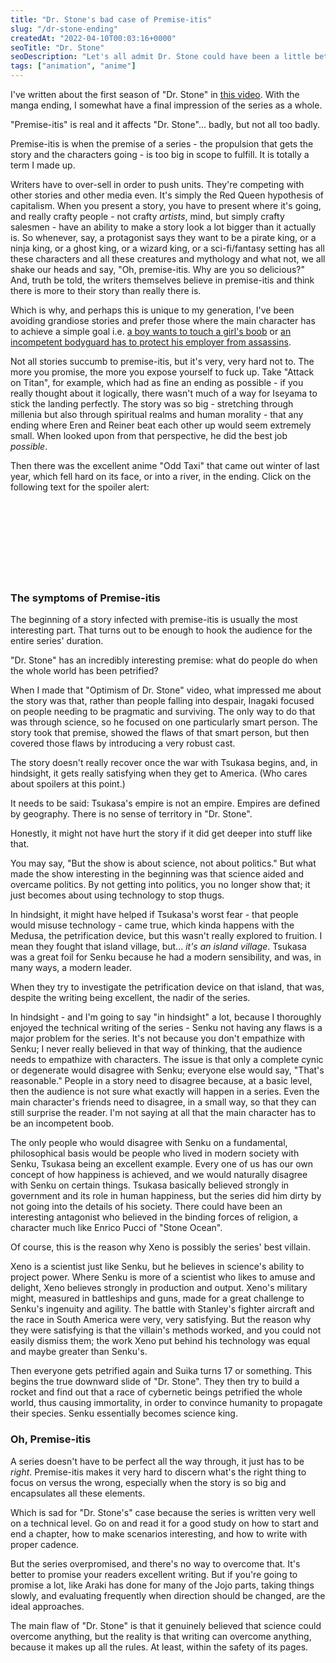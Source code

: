 ```yaml
---
title: "Dr. Stone's bad case of Premise-itis"
slug: "/dr-stone-ending"
createdAt: "2022-04-10T00:03:16+0000"
seoTitle: "Dr. Stone"
seoDescription: "Let's all admit Dr. Stone could have been a little better."
tags: ["animation", "anime"]
---
```


I've written about the first season of "Dr. Stone" in <a href="https://www.youtube.com/watch?v=B5iyC94hh-4"  target="_blank" rel="noopener noreferrer">this video</a>. With the manga ending, I somewhat have a final impression of the series as a whole.

"Premise-itis" is real and it affects "Dr. Stone"... badly, but not all too badly.

Premise-itis is when the premise of a series - the propulsion that gets the story and the characters going - is too big in scope to fulfill. It is totally a term I made up.

Writers have to over-sell in order to push units. They're competing with other stories and other media even. It's simply the Red Queen hypothesis of capitalism. When you present a story, you have to present where it's going, and really crafty people - not crafty _artists_, mind, but simply crafty salesmen - have an ability to make a story look a lot bigger than it actually is. So whenever, say, a protagonist says they want to be a pirate king, or a ninja king, or a ghost king, or a wizard king, or a sci-fi/fantasy setting has all these characters and all these creatures and mythology and what not, we all shake our heads and say, "Oh, premise-itis. Why are you so delicious?" And, truth be told, the writers themselves believe in premise-itis and think there is more to their story than really there is.

Which is why, and perhaps this is unique to my generation, I've been avoiding grandiose stories and prefer those where the main character has to achieve a simple goal i.e. <a href="https://mangaplus.shueisha.co.jp/titles/100037" target="_blank" rel="noopener noreferrer">a boy wants to touch a girl's boob</a> or <a href="https://mangaplus.shueisha.co.jp/titles/100181" target="_blank" rel="noopener noreferrer">an incompetent bodyguard has to protect his employer from assassins</a>.

Not all stories succumb to premise-itis, but it's very, very hard not to. The more you promise, the more you expose yourself to fuck up. Take "Attack on Titan", for example, which had as fine an ending as possible - if you really thought about it logically, there wasn't much of a way for Iseyama to stick the landing perfectly. The story was so big - stretching through millenia but also through spiritual realms and human morality - that any ending where Eren and Reiner beat each other up would seem extremely small. When looked upon from that perspective, he did the best job _possible_.

Then there was the excellent anime "Odd Taxi" that came out winter of last year, which fell hard on its face, or into a river, in the ending. Click on the following text for the spoiler alert: <span style="opacity: 0;" onclick="this.style.opacity=Math.abs(this.style.opacity - 1)">After setting up all these characters with their subplots, the main character's taxi just jumps off a bridge, and everyone says, "Oh, well now the series is ending." The two comedians, who are in a professional rivalry, become friends again. The idol group just dissolves. No one knows who killed the girl. The video-game addict decides not to be a video-game addict anymore. I was rooting for the show so much and it just crumbled into nothing at the end, though there were early signs that it was going to bust (mostly Odokawa's inconsistent characterization). Which is why there is no review of it on this site.</span>

### The symptoms of Premise-itis

The beginning of a story infected with premise-itis is usually the most interesting part. That turns out to be enough to hook the audience for the entire series' duration.

"Dr. Stone" has an incredibly interesting premise: what do people do when the whole world has been petrified?

When I made that "Optimism of Dr. Stone" video, what impressed me about the story was that, rather than people falling into despair, Inagaki focused on people needing to be pragmatic and surviving. The only way to do that was through science, so he focused on one particularly smart person. The story took that premise, showed the flaws of that smart person, but then covered those flaws by introducing a very robust cast.

The story doesn't really recover once the war with Tsukasa begins, and, in hindsight, it gets really satisfying when they get to America. (Who cares about spoilers at this point.)

It needs to be said: Tsukasa's empire is not an empire. Empires are defined by geography. There is no sense of territory in "Dr. Stone".

Honestly, it might not have hurt the story if it did get deeper into stuff like that.

You may say, "But the show is about science, not about politics." But what made the show interesting in the beginning was that science aided and overcame politics. By not getting into politics, you no longer show that; it just becomes about using technology to stop thugs.

In hindsight, it might have helped if Tsukasa's worst fear - that people would misuse technology - came true, which kinda happens with the Medusa, the petrification device, but this wasn't really explored to fruition. I mean they fought that island village, but... _it's an island village_. Tsukasa was a great foil for Senku because he had a modern sensibility, and was, in many ways, a modern leader.

When they try to investigate the petrification device on that island, that was, despite the writing being excellent, the nadir of the series.

In hindsight - and I'm going to say "in hindsight" a lot, because I thoroughly enjoyed the technical writing of the series - Senku not having any flaws is a major problem for the series. It's not because you don't empathize with Senku; I never really believed in that way of thinking, that the audience needs to empathize with characters. The issue is that only a complete cynic or degenerate would disagree with Senku; everyone else would say, "That's reasonable." People in a story need to disagree because, at a basic level, then the audience is not sure what exactly will happen in a series. Even the main character's friends need to disagree, in a small way, so that they can still surprise the reader. I'm not saying at all that the main character has to be an incompetent boob.

The only people who would disagree with Senku on a fundamental, philosophical basis would be people who lived in modern society with Senku, Tsukasa being an excellent example. Every one of us has our own concept of how happiness is achieved, and we would naturally disagree with Senku on certain things. Tsukasa basically believed strongly in government and its role in human happiness, but the series did him dirty by not going into the details of his society. There could have been an interesting antagonist who believed in the binding forces of religion, a character much like Enrico Pucci of "Stone Ocean".

Of course, this is the reason why Xeno is possibly the series' best villain.

Xeno is a scientist just like Senku, but he believes in science's ability to project power. Where Senku is more of a scientist who likes to amuse and delight, Xeno believes strongly in production and output. Xeno's military might, measured in battleships and guns, made for a great challenge to Senku's ingenuity and agility. The battle with Stanley's fighter aircraft and the race in South America were very, very satisfying. But the reason why they were satisfying is that the villain's methods worked, and you could not easily dismiss them; the work Xeno put behind his technology was equal and maybe greater than Senku's.

Then everyone gets petrified again and Suika turns 17 or something. This begins the true downward slide of "Dr. Stone". They then try to build a rocket and find out that a race of cybernetic beings petrified the whole world, thus causing immortality, in order to convince humanity to propagate their species. Senku essentially becomes science king.

### Oh, Premise-itis

A series doesn't have to be perfect all the way through, it just has to be _right_. Premise-itis makes it very hard to discern what's the right thing to focus on versus the wrong, especially when the story is so big and encapsulates all these elements.

Which is sad for "Dr. Stone's" case because the series is written very well on a technical level. Go on and read it for a good study on how to start and end a chapter, how to make scenarios interesting, and how to write with proper cadence.

But the series overpromised, and there's no way to overcome that. It's better to promise your readers excellent writing. But if you're going to promise a lot, like Araki has done for many of the Jojo parts, taking things slowly, and evaluating frequently when direction should be changed, are the ideal approaches.

The main flaw of "Dr. Stone" is that it genuinely believed that science could overcome anything, but the reality is that writing can overcome anything, because it makes up all the rules. At least, within the safety of its pages.
